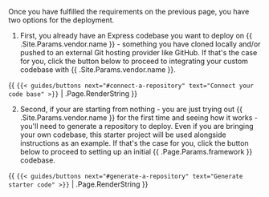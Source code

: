 Once you have fulfilled the requirements on the previous page, you have two options for the deployment.

1. First, you already have an Express codebase you want to deploy on {{ .Site.Params.vendor.name }} - something you have cloned locally and/or pushed to an external Git hosting provider like GitHub. 
If that's the case for you, click the button below to proceed to integrating your custom codebase with {{ .Site.Params.vendor.name }}.

{{ `{{< guides/buttons next="#connect-a-repository" text="Connect your code base" >}}` | .Page.RenderString }}

2. Second, if your are starting from nothing - you are just trying out {{ .Site.Params.vendor.name }} for the first time and seeing how it works - you'll need to generate a repository to deploy. 
Even if you are bringing your own codebase, this starter project will be used alongside instructions as an example.
If that's the case for you, click the button below to proceed to setting up an initial {{ .Page.Params.framework }} codebase.

{{ `{{< guides/buttons next="#generate-a-repository" text="Generate starter code" >}}` | .Page.RenderString }}

